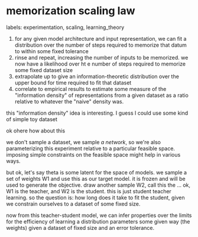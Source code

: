 # memorization scaling law

labels: experimentation, scaling, learning_theory

1. for any given model architecture and input representation, we can fit a distribution over the number of steps required to memorize that datum to within some fixed tolerance
2. rinse and repeat, increasing the number of inputs to be memorized. we now have a likelihood over ht e number of steps required to memorize some fixed dataset size
3. extrapolate up to give an information-theoretic distribution over the upper bound for time required to fit that dataset
4. correlate to empirical results to estimate some measure of the "information density" of representations from a given dataset as a ratio relative to whatever the "naive" density was.

this "information density" idea is interesting.  I guess I could use some kind of simple toy dataset 

ok ohere how about this

we don't sample a dataset, we sample *a network*, so we're also parameterizing this experiment relative to a particular feasible space. imposing simple constraints on the feasible space might help in various ways.

but ok, let's say theta is some latent for the space of models. we sample a set of weights W1 and use this as our target model. it is frozen and will be used to generate the objective. draw another sample W2, call this the ... ok, W1 is the teacher, and W2 is the student. this is just student teacher learning. so the question is: how long does it take to fit the student, given we constrain ourselves to a dataset of some fixed size.

now from this teacher-student model, we can infer properties over the limits for the efficiency of learning a distribution parameters some given way (the weights) given a dataset of fixed size and an error tolerance.
